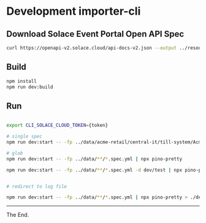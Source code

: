 # Development importer-cli


## Download Solace Event Portal Open API Spec

```bash
curl https://openapi-v2.solace.cloud/api-docs-v2.json --output ../resources/sep-openapi-spec.json
```

## Build

```bash
npm install
npm run dev:build
```

## Run

```bash

export CLI_SOLACE_CLOUD_TOKEN={token}

# single spec
npm run dev:start -- -fp ../data/acme-retail/central-it/till-system/AcmeRetail-Central-IT-Provider-TillSystem-v1.spec.yml -d dev/test | npx pino-pretty

# glob
npm run dev:start -- -fp ../data/**/*.spec.yml | npx pino-pretty

npm run dev:start -- -fp ../data/**/*.spec.yml -d dev/test | npx pino-pretty


# redirect to log file

npm run dev:start -- -fp ../data/**/*.spec.yml | npx pino-pretty > ./devel/logs/log.log 2>&1


```

---

The End.

